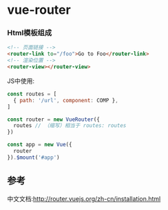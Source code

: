 # vue-router

### Html模板组成
```Html
<!-- 页面链接 -->
<router-link to="/foo">Go to Foo</router-link>
<!-- 渲染位置 -->
<router-view></router-view>
```

JS中使用:  

```javascript 
const routes = [
  { path: '/url', component: COMP },
]

const router = new VueRouter({
  routes // （缩写）相当于 routes: routes
})

const app = new Vue({
  router
}).$mount('#app')

```

## 参考
中文文档:http://router.vuejs.org/zh-cn/installation.html